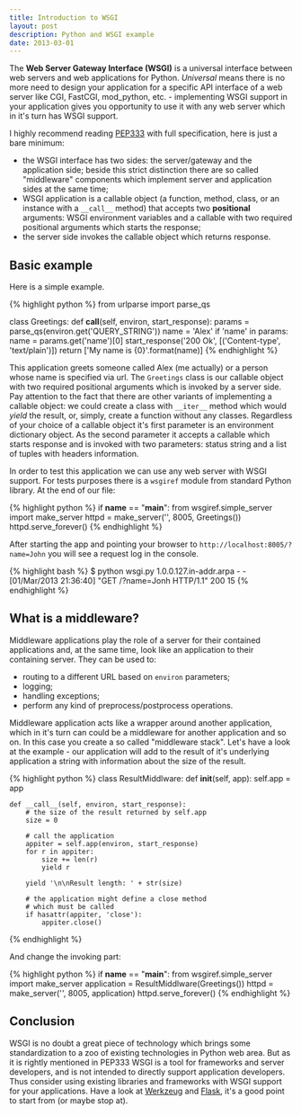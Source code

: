 ```yaml
---
title: Introduction to WSGI
layout: post
description: Python and WSGI example
date: 2013-03-01
---
```


The **Web Server Gateway Interface (WSGI)** is a universal interface between web servers and web applications for Python. _Universal_ means there is no more need to design your application for a specific API interface of a web server like CGI, FastCGI, mod_python, etc. - implementing WSGI support in your application gives you opportunity to use it with any web server which in it's turn has WSGI support.  

I highly recommend reading [PEP333](http://www.python.org/dev/peps/pep-0333/) with full specification, here is just a bare minimum:

* the WSGI interface has two sides: the server/gateway and the application side; beside this strict distinction there are so called "middleware" components which implement server and application sides at the same time;
* WSGI application is a callable object (a function, method, class, or an instance with a `__call__` method) that accepts two **positional** arguments: WSGI environment variables and a callable with two required positional arguments which starts the response;
* the server side invokes the callable object which returns response.

## Basic example
Here is a simple example.

{% highlight python %}
from urlparse import parse_qs

class Greetings:
    def __call__(self, environ, start_response):
        params = parse_qs(environ.get('QUERY_STRING'))
        name = 'Alex'
        if 'name' in params:
            name = params.get('name')[0]
        start_response('200 Ok', [('Content-type', 'text/plain')])
        return ['My name is {0}'.format(name)]
{% endhighlight %}

This application greets someone called Alex (me actually) or a person whose name is specified via url. The `Greetings` class is our callable object with two required positional arguments which is invoked by a server side. Pay attention to the fact that there are other variants of implementing a callable object: we could create a class with `__iter__` method which would *yield* the result, or, simply, create a function without any classes. Regardless of your choice of a callable object it's first parameter is an environment dictionary object. As the second parameter it accepts a callable which starts response and is invoked with two parameters: status string and a list of tuples with headers information. 

In order to test this application we can use any web server with WSGI support. For tests purposes there is a `wsgiref` module from standard Python library. At the end of our file: 

{% highlight python %}
if __name__ == "__main__":
	from wsgiref.simple_server import make_server
	httpd = make_server('', 8005, Greetings())
	httpd.serve_forever()
{% endhighlight %}

After starting the app and pointing your browser to `http://localhost:8005/?name=John` you will see a request log in the console.

{% highlight bash %}
$ python wsgi.py 
1.0.0.127.in-addr.arpa - - [01/Mar/2013 21:36:40] "GET /?name=Jonh HTTP/1.1" 200 15
{% endhighlight %}

## What is a middleware?
Middleware applications play the role of a server for their contained applications and, at the same time, look like an application to their containing server. They can be used to:

* routing to a different URL based on `environ` parameters;
* logging;
* handling exceptions;
* perform any kind of preprocess/postprocess operations.

Middleware application acts like a wrapper around another application, which in it's turn can could be a middleware for another application and so on. In this case you create a so called "middleware stack". Let's have a look at the example - our application will add to the result of it's underlying application a string with information about the size of the result. 

{% highlight python %}
class ResultMiddlware:
    def __init__(self, app):
        self.app = app

    def __call__(self, environ, start_response):
        # the size of the result returned by self.app
        size = 0

        # call the application
        appiter = self.app(environ, start_response)
        for r in appiter:
            size += len(r)
            yield r

        yield '\n\nResult length: ' + str(size)

        # the application might define a close method
        # which must be called
        if hasattr(appiter, 'close'):
            appiter.close()
{% endhighlight %}

And change the invoking part:

{% highlight python %}
if __name__ == "__main__":
	from wsgiref.simple_server import make_server
    application = ResultMiddlware(Greetings())
    httpd = make_server('', 8005, application)
    httpd.serve_forever()
{% endhighlight %}

## Conclusion 
WSGI is no doubt a great piece of technology which brings some standardization to a zoo of existing technologies in Python web area. But as it is rightly mentioned in PEP333 WSGI is a tool for frameworks and server developers, and is not intended to directly support application developers. Thus consider using existing libraries and frameworks with WSGI support for your applications. Have a look at [Werkzeug](http://werkzeug.pocoo.org/) and [Flask](http://flask.pocoo.org/), it's a good point to start from (or maybe stop at).
